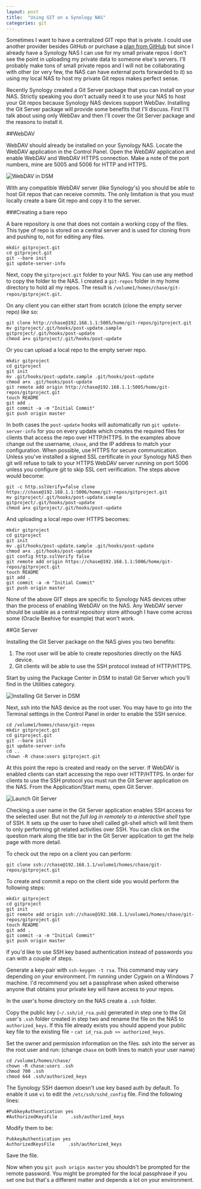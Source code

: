```yaml
---
layout: post
title:  "Using GIT on a Synology NAS"
categories: git
---
```


Sometimes I want to have a centralized GIT repo that is private. I could use another provider besides GitHub or purchase a [plan from GitHub](https://github.com/pricing) but since I already have a Synology NAS I can use for my small private repos I don't see the point in uploading my private data to someone else's servers. I'll probably make tons of small private repos and I will not be collaborating with other (or very few, the NAS can have external ports forwarded to it) so using my local NAS to host my private Git repos makes perfect sense.

Recently Synology created a Git Server package that you can install on your NAS. Strictly speaking you don't actually need it to use your NAS to host your Git repos because Synology NAS devices support WebDav. Installing the Git Server package will provide some benefits that I'll discuss. First I'll talk about using only WebDav and then I'll cover the Git Server package and the reasons to install it.

##WebDAV

WebDAV should already be installed on your Synology NAS. Locate the WebDAV application in the Control Panel. Open the WebDAV application and enable WebDAV and WebDAV HTTPS connection. Make a note of the port numbers, mine are 5005 and 5006 for HTTP and HTTPS.

![WebDAV in DSM](/assets/synology-webdav.png)

With any compatible WebDAV server (like Synology's) you should be able to host Git repos that can receive commits. The only limitation is that you must locally create a bare Git repo and copy it to the server.

###Creating a bare repo

A bare repository is one that does not contain a working copy of the files. This type of repo is stored on a central server and is used for cloning from and pushing to, not for editing any files.

    mkdir gitproject.git
    cd gitproject.git
    git --bare init
    git update-server-info


Next, copy the `gitproject.git` folder to your NAS. You can use any method to copy the folder to the NAS. I created a `git-repos` folder in my home directory to hold all my repos. The result is `/volume1/homes/chase/git-repos/gitproject.git`.

On any client you can either start from scratch (clone the empty server repo) like so:

    git clone http://chase@192.168.1.1:5005/home/git-repos/gitproject.git
    mv gitproject/.git/hooks/post-update.sample gitproject/.git/hooks/post-update
    chmod a+x gitproject/.git/hooks/post-update

Or you can upload a local repo to the empty server repo.

    mkdir gitproject
    cd gitproject
    git init
    mv .git/hooks/post-update.sample .git/hooks/post-update
    chmod a+x .git/hooks/post-update
    git remote add origin http://chase@192.168.1.1:5005/home/git-repos/gitproject.git
    touch README
    git add .
    git commit -a -m "Initial Commit"
    git push origin master

In both cases the `post-update` hooks will automatically run `git update-server-info` for you on every update which creates the required files for clients that access the repo over HTTP/HTTPS. In the examples above change out the username, `chase`, and the IP address to match your configuration. When possible, use HTTPS for secure communication. Unless you've installed a signed SSL certificate in your Synology NAS then git will refuse to talk to your HTTPS WebDAV server running on port 5006 unless you configure git to skip SSL cert verification. The steps above would become:

    git -c http.sslVerify=false clone https://chase@192.168.1.1:5006/home/git-repos/gitproject.git
    mv gitproject/.git/hooks/post-update.sample gitproject/.git/hooks/post-update
    chmod a+x gitproject/.git/hooks/post-update

And uploading a local repo over HTTPS becomes:

    mkdir gitproject
    cd gitproject
    git init
    mv .git/hooks/post-update.sample .git/hooks/post-update
    chmod a+x .git/hooks/post-update
    git config http.sslVerify false
    git remote add origin https://chase@192.168.1.1:5006/home/git-repos/gitproject.git
    touch README
    git add .
    git commit -a -m "Initial Commit"
    git push origin master

None of the above GIT steps are specific to Synology NAS devices other than the process of enabling WebDAV on the NAS. Any WebDAV server should be usable as a central repository store although I have come across some (Oracle Beehive for example) that won't work.


##Git Server

Installing the Git Server package on the NAS gives you two benefits:

1. The root user will be able to create repositories directly on the NAS device.
2. Git clients will be able to use the SSH protocol instead of HTTP/HTTPS.

Start by using the Package Center in DSM to install Git Server which you'll find in the Utilities category.

![Installing Git Server in DSM](/assets/synology-install-git-server.png)

Next, ssh into the NAS device as the root user. You may have to go into the Terminal settings in the Control Panel in order to enable the SSH service.

    cd /volume1/homes/chase/git-repos
    mkdir gitproject.git
    cd gitproject.git
    git --bare init
    git update-server-info
    cd ..
    chown -R chase:users gitproject.git

At this point the repo is created and ready on the server. If WebDAV is enabled clients can start accessing the repo over HTTP/HTTPS. In order for clients to use the SSH protocol you must run the Git Server application on the NAS. From the Application/Start menu, open Git Server.

![Launch Git Server](/assets/synology-git-server.png)

Checking a user name in the Git Server application enables SSH access for the selected user. But not the *full log in remotely to a interactive shell* type of SSH. It sets up the user to have shell called git-shell which will limit them to only performing git related activities over SSH. You can click on the question mark along the title bar in the Git Server application to get the help page with more detail.

To check out the repo on a client you can perform:

    git clone ssh://chase@192.168.1.1/volume1/homes/chase/git-repos/gitproject.git

To create and commit a repo on the client side you would perform the following steps:

    mkdir gitproject
    cd gitproject
    git init
    git remote add origin ssh://chase@192.168.1.1/volume1/homes/chase/git-repos/gitproject.git
    touch README
    git add .
    git commit -a -m "Initial Commit"
    git push origin master

If you'd like to use SSH key based authentication instead of passwords you can with a couple of steps.

Generate a key-pair with `ssh-keygen -t rsa`. This command may vary depending on your environment. I'm running under Cygwin on a Windows 7 machine. I'd recommend you set a passphrase when asked otherwise anyone that obtains your private key will have access to your repos.

In the user's home directory on the NAS create a `.ssh` folder.

Copy the public key (`~/.ssh/id_rsa.pub`) generated in step one to the Git user's `.ssh` folder created in step two and rename the file on the NAS to `authorized_keys`. If this file already exists you should append your public key file to the existing file - `cat id_rsa.pub >> authorized_keys`.

Set the owner and permission information on the files. ssh into the server as the root user and run: (change `chase` on both lines to match your user name)
    
<pre><code>cd /volume1/homes/chase/
chown -R chase:users .ssh
chmod 700 .ssh
chmod 644 .ssh/authorized_keys</code></pre>

The Synology SSH daemon doesn't use key based auth by default. To enable it use `vi` to edit the `/etc/ssh/sshd_config` file. Find the following lines:

<pre><code>#PubkeyAuthentication yes
#AuthorizedKeysFile     .ssh/authorized_keys</code></pre>

Modify them to be:

<pre><code>PubkeyAuthentication yes
AuthorizedKeysFile     .ssh/authorized_keys</code></pre>

Save the file.

Now when you `git push origin master` you shouldn't be prompted for the remote password. You might be prompted for the local passphrase if you set one but that's a different matter and depends a lot on your environment.
